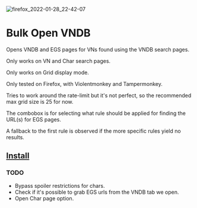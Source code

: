 ![firefox_2022-01-28_22-42-07](https://user-images.githubusercontent.com/78761720/151611319-c13d0378-5f45-48e3-8759-2a304aa783eb.png)
# Bulk Open VNDB

Opens VNDB and EGS pages for VNs found using the VNDB search pages.

Only works on VN and Char search pages.

Only works on Grid display mode.

Only tested on Firefox, with Violentmonkey and Tampermonkey.

Tries to work around the rate-limit but it's not perfect, so the recommended max grid size is 25 for now.

The combobox is for selecting what rule should be applied for finding the URL(s) for EGS pages.

A fallback to the first rule is observed if the more specific rules yield no results.

## [Install](https://raw.githubusercontent.com/mertvn/Bulk-Open-VNDB/master/bulk-open-vndb.user.js)

### TODO
* Bypass spoiler restrictions for chars.
* Check if it's possible to grab EGS urls from the VNDB tab we open.
* Open Char page option.

